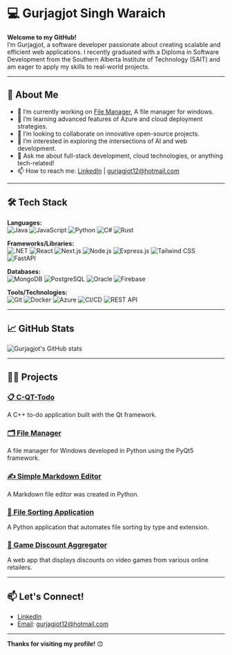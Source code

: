 # 💻 Gurjagjot Singh Waraich

**Welcome to my GitHub!**  
I’m Gurjagjot, a software developer passionate about creating scalable and efficient web applications. I recently graduated with a Diploma in Software Development from the Southern Alberta Institute of Technology (SAIT) and am eager to apply my skills to real-world projects.

---

## 🚀 About Me

- 🔭 I’m currently working on [File Manager](https://github.com/JotWaraich/file-manager), A file manager for windows.
- 🌱 I’m learning advanced features of Azure and cloud deployment strategies.
- 👯 I’m looking to collaborate on innovative open-source projects.
- 🤔 I’m interested in exploring the intersections of AI and web development.
- 💬 Ask me about full-stack development, cloud technologies, or anything tech-related!
- 📫 How to reach me: [LinkedIn](https://www.linkedin.com/in/gurjagjot-waraich) | gurjagjot12@hotmail.com

---

## 🛠️ Tech Stack

**Languages:**  
![Java](https://img.shields.io/badge/-Java-007396?style=flat&logo=java&logoColor=white) 
![JavaScript](https://img.shields.io/badge/-JavaScript-F7DF1E?style=flat&logo=javascript&logoColor=black) 
![Python](https://img.shields.io/badge/-Python-3776AB?style=flat&logo=python&logoColor=white) 
![C#](https://img.shields.io/badge/-C%23-239120?style=flat&logo=c-sharp&logoColor=white) 
![Rust](https://img.shields.io/badge/-Rust-000000?style=flat&logo=rust&logoColor=white)

**Frameworks/Libraries:**  
![.NET](https://img.shields.io/badge/-dotNET-512BD4?style=flat&logo=.net&logoColor=white)
![React](https://img.shields.io/badge/-React-61DAFB?style=flat&logo=react&logoColor=black)
![Next.js](https://img.shields.io/badge/-Next.js-000000?style=flat&logo=nextdotjs&logoColor=white)
![Node.js](https://img.shields.io/badge/-Node.js-339933?style=flat&logo=nodedotjs&logoColor=white)
![Express.js](https://img.shields.io/badge/-Express.js-000000?style=flat&logo=express&logoColor=white)
![Tailwind CSS](https://img.shields.io/badge/-Tailwind_CSS-38B2AC?style=flat&logo=tailwind-css&logoColor=white)
![FastAPI](https://img.shields.io/badge/-FastAPI-009688?style=flat&logo=fastapi&logoColor=white)

**Databases:**  
![MongoDB](https://img.shields.io/badge/-MongoDB-47A248?style=flat&logo=mongodb&logoColor=white)
![PostgreSQL](https://img.shields.io/badge/-PostgreSQL-4169E1?style=flat&logo=postgresql&logoColor=white)
![Oracle](https://img.shields.io/badge/-Oracle_SQL-F80000?style=flat&logo=oracle&logoColor=white)
![Firebase](https://img.shields.io/badge/-Firebase-FFCA28?style=flat&logo=firebase&logoColor=black)

**Tools/Technologies:**  
![Git](https://img.shields.io/badge/-Git-F05032?style=flat&logo=git&logoColor=white)
![Docker](https://img.shields.io/badge/-Docker-2496ED?style=flat&logo=docker&logoColor=white)
![Azure](https://img.shields.io/badge/-Azure-0078D4?style=flat&logo=microsoft-azure&logoColor=white)
![CI/CD](https://img.shields.io/badge/-CI%2FCD-0077B5?style=flat&logo=github-actions&logoColor=white)
![REST API](https://img.shields.io/badge/-REST_API-FF6C37?style=flat&logo=rest-api&logoColor=white)

---

## 📈 GitHub Stats

![Gurjagjot's GitHub stats](https://github-readme-stats.vercel.app/api?username=JotWaraich&show_icons=true&theme=radical)

---

## 🧑‍💻 Projects

### [📋 C-QT-Todo](https://github.com/JotWaraich/C-QT-Todo)
A C++ to-do application built with the Qt framework.

### [🗂️ File Manager](https://github.com/JotWaraich/file-manager)
A file manager for Windows developed in Python using the PyQt5 framework.

### [✍️ Simple Markdown Editor](https://github.com/JotWaraich/Simple-Markdown-Editor)
A Markdown file editor was created in Python.

### [📂 File Sorting Application](https://github.com/JotWaraich/File-Sorting)
A Python application that automates file sorting by type and extension.

### [💸 Game Discount Aggregator](https://github.com/JotWaraich/Game-Discount)
A web app that displays discounts on video games from various online retailers.

---

## 📫 Let's Connect!

- [LinkedIn](https://www.linkedin.com/in/gurjagjot-waraich)
- [Email](gurjagjot12@hotmail.com): gurjagjot12@hotmail.com

---

**Thanks for visiting my profile!** 😊
